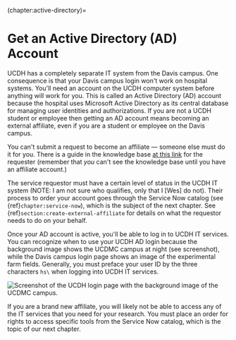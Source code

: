 (chapter:active-directory)=
# Get an Active Directory (AD) Account

UCDH has a completely separate IT system from the Davis campus. One consequence is that your Davis campus login won't work on hospital systems. You'll need an account on the UCDH computer system before anything will work for you. This is called an Active Directory (AD) account because the hospital uses Microsoft Active Directory as its central database for managing user identities and authorizations. If you are not a UCDH student or employee then getting an AD account means becoming an external affiliate, even if you are a student or employee on the Davis campus.

You can't submit a request to become an affiliate — someone else must do it for you. There is a guide in the knowledge base [at this link](https://ucdh.service-now.com/itss?id=kb_article_view&sys_kb_id=b233d4161bfd5d501c9e4223cd4bcba5) for the requester (remember that *you* can't see the knowledge base until you have an affiliate account.)

The service requestor must have a certain level of status in the UCDH IT system (NOTE: I am not sure who qualifies, only that I [Wes] do not). Their process to order your account goes through the Service Now catalog (see {ref}`chapter:service-now`), which is the subject of the next chapter. See {ref}`section:create-external-affiliate` for details on what the requestor needs to do on your behalf.

Once your AD account is active, you'll be able to log in to UCDH IT services. You can recognize when to use your UCDH AD login because the background image shows the UCDMC campus at night (see screenshot), while the Davis campus login page shows an image of the experimental farm fields. Generally, you must preface your user ID by the three characters `hs\` when logging into UCDH IT services.

![Screenshot of the UCDH login page with the background image of the UCDMC campus.](../img/ucdh-login.png)

If you are a brand new affiliate, you will likely not be able to access any of the IT services that you need for your research. You must place an order for rights to access specific tools from the Service Now catalog, which is the topic of our next chapter.